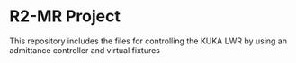 # R2-MR Project

This repository includes the files for controlling the KUKA LWR by using an admittance controller and virtual  fixtures
